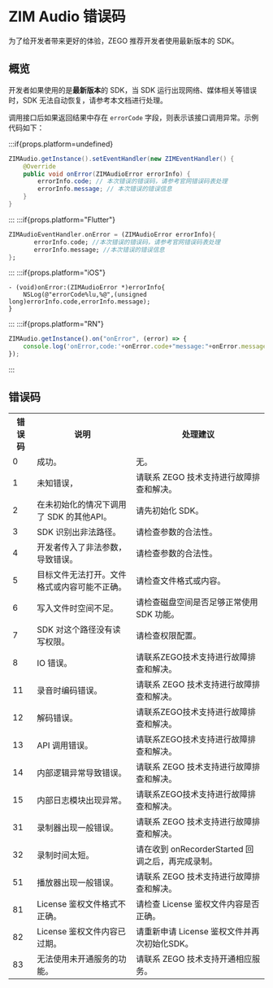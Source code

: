 # ZIM Audio 错误码



为了给开发者带来更好的体验，ZEGO 推荐开发者使用最新版本的 SDK。

## 概览

开发者如果使用的是**最新版本**的 SDK，当 SDK 运行出现网络、媒体相关等错误时，SDK 无法自动恢复，请参考本文档进行处理。

调用接口后如果返回结果中存在 `errorCode` 字段，则表示该接口调用异常。示例代码如下：

:::if{props.platform=undefined}
```java
ZIMAudio.getInstance().setEventHandler(new ZIMEventHandler() {
    @Override
    public void onError(ZIMAudioError errorInfo) {
        errorInfo.code; // 本次错误的错误码，请参考官网错误码表处理
        errorInfo.message; // 本次错误的错误信息
    }
}
```
:::
:::if{props.platform="Flutter"}
```dart
ZIMAudioEventHandler.onError = (ZIMAudioError errorInfo){
       errorInfo.code; //本次错误的错误码，请参考官网错误码表处理
       errorInfo.message; //本次错误的错误信息
};
```
:::
:::if{props.platform="iOS"}
```objc
- (void)onError:(ZIMAudioError *)errorInfo{
    NSLog(@"errorCode%lu,%@",(unsigned long)errorInfo.code,errorInfo.message);
}
```
:::
:::if{props.platform="RN"}
```typescript
ZIMAudio.getInstance().on("onError", (error) => {
    console.log('onError,code:'+onError.code+"message:"+onError.message);
});
```
:::

## 错误码

<table>
<tbody><tr>
<th>错误码</th>
<th>说明</th>
<th>处理建议</th>
</tr>
<tr>
<td>0</td>
<td>成功。</td>
<td>无。</td>
</tr>
<tr>
<td>1</td>
<td>未知错误，</td>
<td>请联系 ZEGO 技术支持进行故障排查和解决。</td>
</tr>
<tr>
<td>2</td>
<td>在未初始化的情况下调用了 SDK 的其他API。</td>
<td>请先初始化 SDK。</td>
</tr>
<tr>
<td>3</td>
<td>SDK 识别出非法路径。</td>
<td>请检查参数的合法性。</td>
</tr>
<tr>
<td>4</td>
<td>开发者传入了非法参数，导致错误。</td>
<td>请检查参数的合法性。</td>
</tr>
<tr>
<td>5</td>
<td>目标文件无法打开。文件格式或内容可能不正确。</td>
<td>请检查文件格式或内容。</td>
</tr>
<tr>
<td>6</td>
<td>写入文件时空间不足。</td>
<td>请检查磁盘空间是否足够正常使用 SDK 功能。</td>
</tr>
<tr>
<td>7</td>
<td>SDK 对这个路径没有读写权限。</td>
<td>请检查权限配置。</td>
</tr>
<tr>
<td>8</td>
<td>IO 错误。</td>
<td>请联系ZEGO技术支持进行故障排查和解决。</td>
</tr>
<tr>
<td>11</td>
<td>录音时编码错误。</td>
<td>请联系 ZEGO 技术支持进行故障排查和解决。</td>
</tr>
<tr>
<td>12</td>
<td>解码错误。</td>
<td>请联系ZEGO技术支持进行故障排查和解决。</td>
</tr>
<tr>
<td>13</td>
<td>API 调用错误。</td>
<td>请联系ZEGO技术支持进行故障排查和解决。</td>
</tr>
<tr>
<td>14</td>
<td>内部逻辑异常导致错误。</td>
<td>请联系 ZEGO 技术支持进行故障排查和解决。</td>
</tr>
<tr>
<td>15</td>
<td>内部日志模块出现异常。</td>
<td>请联系ZEGO技术支持进行故障排查和解决。</td>
</tr>
<tr>
<td>31</td>
<td>录制器出现一般错误。</td>
<td>请联系 ZEGO 技术支持进行故障排查和解决。</td>
</tr>
<tr>
<td>32</td>
<td>录制时间太短。</td>
<td>请在收到 onRecorderStarted 回调之后，再完成录制。</td>
</tr>
<tr>
<td>51</td>
<td>播放器出现一般错误。</td>
<td>请联系 ZEGO 技术支持进行故障排查和解决。</td>
</tr>
<tr>
<td>81</td>
<td>License 鉴权文件格式不正确。</td>
<td>请检查 License 鉴权文件内容是否正确。</td>
</tr>
<tr>
<td>82</td>
<td>License 鉴权文件内容已过期。</td>
<td>请重新申请 License 鉴权文件并再次初始化SDK。</td>
</tr>
<tr>
<td>83</td>
<td>无法使用未开通服务的功能。</td>
<td>请联系 ZEGO 技术支持开通相应服务。</td>
</tr>
</tbody></table>
<Content platform="RN"/>